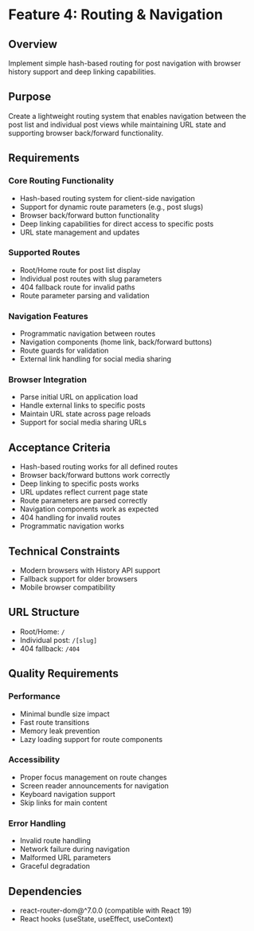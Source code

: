 # Feature 4: Routing & Navigation

## Overview
Implement simple hash-based routing for post navigation with browser history support and deep linking capabilities.

## Purpose
Create a lightweight routing system that enables navigation between the post list and individual post views while maintaining URL state and supporting browser back/forward functionality.

## Requirements

### Core Routing Functionality
- Hash-based routing system for client-side navigation
- Support for dynamic route parameters (e.g., post slugs)
- Browser back/forward button functionality
- Deep linking capabilities for direct access to specific posts
- URL state management and updates

### Supported Routes
- Root/Home route for post list display
- Individual post routes with slug parameters
- 404 fallback route for invalid paths
- Route parameter parsing and validation

### Navigation Features
- Programmatic navigation between routes
- Navigation components (home link, back/forward buttons)
- Route guards for validation
- External link handling for social media sharing

### Browser Integration
- Parse initial URL on application load
- Handle external links to specific posts
- Maintain URL state across page reloads
- Support for social media sharing URLs

## Acceptance Criteria
- Hash-based routing works for all defined routes
- Browser back/forward buttons work correctly
- Deep linking to specific posts works
- URL updates reflect current page state
- Route parameters are parsed correctly
- Navigation components work as expected
- 404 handling for invalid routes
- Programmatic navigation works

## Technical Constraints
- Modern browsers with History API support
- Fallback support for older browsers
- Mobile browser compatibility

## URL Structure
- Root/Home: `/`
- Individual post: `/[slug]`
- 404 fallback: `/404`

## Quality Requirements

### Performance
- Minimal bundle size impact
- Fast route transitions
- Memory leak prevention
- Lazy loading support for route components

### Accessibility
- Proper focus management on route changes
- Screen reader announcements for navigation
- Keyboard navigation support
- Skip links for main content

### Error Handling
- Invalid route handling
- Network failure during navigation
- Malformed URL parameters
- Graceful degradation

## Dependencies
- react-router-dom@^7.0.0 (compatible with React 19)
- React hooks (useState, useEffect, useContext)